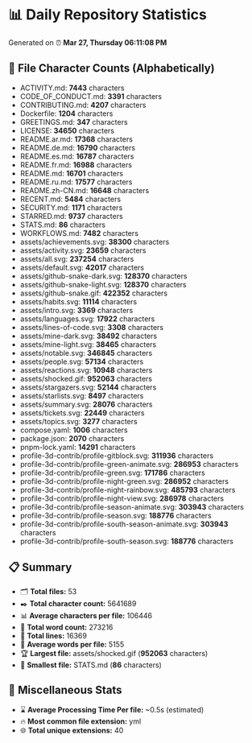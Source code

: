 # 📊 Daily Repository Statistics
Generated on ⏰ **Mar 27, Thursday 06:11:08 PM**

## 📂 File Character Counts (Alphabetically)
- ACTIVITY.md: **7443** characters
- CODE_OF_CONDUCT.md: **3391** characters
- CONTRIBUTING.md: **4207** characters
- Dockerfile: **1204** characters
- GREETINGS.md: **347** characters
- LICENSE: **34650** characters
- README.ar.md: **17368** characters
- README.de.md: **16790** characters
- README.es.md: **16787** characters
- README.fr.md: **16988** characters
- README.md: **16701** characters
- README.ru.md: **17577** characters
- README.zh-CN.md: **16648** characters
- RECENT.md: **5484** characters
- SECURITY.md: **1171** characters
- STARRED.md: **9737** characters
- STATS.md: **86** characters
- WORKFLOWS.md: **7482** characters
- assets/achievements.svg: **38300** characters
- assets/activity.svg: **23659** characters
- assets/all.svg: **237254** characters
- assets/default.svg: **42017** characters
- assets/github-snake-dark.svg: **128370** characters
- assets/github-snake-light.svg: **128370** characters
- assets/github-snake.gif: **422352** characters
- assets/habits.svg: **11114** characters
- assets/intro.svg: **3369** characters
- assets/languages.svg: **17922** characters
- assets/lines-of-code.svg: **3308** characters
- assets/mine-dark.svg: **38492** characters
- assets/mine-light.svg: **38465** characters
- assets/notable.svg: **346845** characters
- assets/people.svg: **57134** characters
- assets/reactions.svg: **10948** characters
- assets/shocked.gif: **952063** characters
- assets/stargazers.svg: **52144** characters
- assets/starlists.svg: **8497** characters
- assets/summary.svg: **28076** characters
- assets/tickets.svg: **22449** characters
- assets/topics.svg: **3277** characters
- compose.yaml: **1006** characters
- package.json: **2070** characters
- pnpm-lock.yaml: **14291** characters
- profile-3d-contrib/profile-gitblock.svg: **311936** characters
- profile-3d-contrib/profile-green-animate.svg: **286953** characters
- profile-3d-contrib/profile-green.svg: **171786** characters
- profile-3d-contrib/profile-night-green.svg: **286952** characters
- profile-3d-contrib/profile-night-rainbow.svg: **485793** characters
- profile-3d-contrib/profile-night-view.svg: **286978** characters
- profile-3d-contrib/profile-season-animate.svg: **303943** characters
- profile-3d-contrib/profile-season.svg: **188776** characters
- profile-3d-contrib/profile-south-season-animate.svg: **303943** characters
- profile-3d-contrib/profile-south-season.svg: **188776** characters

## 📋 Summary
- 🗂️ **Total files:** 53
- ✒️ **Total character count:** 5641689
- 📊 **Average characters per file:** 106446
- 📝 **Total word count:** 273216
- 🧾 **Total lines:** 16369
- 📐 **Average words per file:** 5155
- 🏆 **Largest file:** assets/shocked.gif (**952063** characters)
- 🥉 **Smallest file:** STATS.md (**86** characters)

## 🌟 Miscellaneous Stats
- ⌛ **Average Processing Time Per file:** ~0.5s (estimated)
- 🔥 **Most common file extension:** yml
- 🌐 **Total unique extensions:** 40
